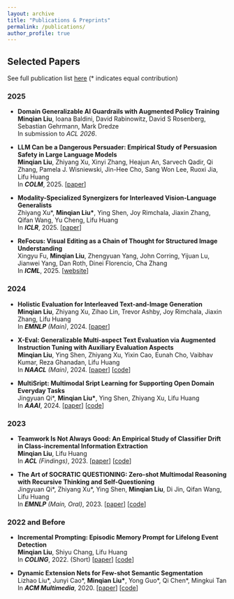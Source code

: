 ```yaml
---
layout: archive
title: "Publications & Preprints"
permalink: /publications/
author_profile: true
---
```


## Selected Papers

See full publication list [here](https://scholar.google.com/citations?user=xCR8nrwAAAAJ&hl=en) (* indicates equal contribution)

### 2025

* **Domain Generalizable AI Guardrails with Augmented Policy Training**<br>
  **Minqian Liu**, Ioana Baldini, David Rabinowitz, David S Rosenberg, Sebastian Gehrmann, Mark Dredze<br>
  In submission to *ACL 2026*.

* **LLM Can be a Dangerous Persuader: Empirical Study of Persuasion Safety in Large Language Models**<br>
  **Minqian Liu**, Zhiyang Xu, Xinyi Zhang, Heajun An, Sarvech Qadir, Qi Zhang, Pamela J. Wisniewski, Jin-Hee Cho, Sang Won Lee, Ruoxi Jia, Lifu Huang<br>
  In ***COLM***, 2025. \[[paper](https://openreview.net/forum?id=TMB9SKqit9#discussion)]

* **Modality-Specialized Synergizers for Interleaved Vision-Language Generalists**<br>
  Zhiyang Xu\*, **Minqian Liu\***, Ying Shen, Joy Rimchala, Jiaxin Zhang, Qifan Wang, Yu Cheng, Lifu Huang<br>
  In ***ICLR***, 2025. \[[paper](https://mqianliu.github.io/files/Vision_Language_Generalist.pdf)]

* **ReFocus: Visual Editing as a Chain of Thought for Structured Image Understanding**<br>
  Xingyu Fu, **Minqian Liu**, Zhengyuan Yang, John Corring, Yijuan Lu, Jianwei Yang, Dan Roth, Dinei Florencio, Cha Zhang<br>
   In ***ICML***, 2025. \[[website](https://zeyofu.github.io/ReFocus/)]


### 2024

* **Holistic Evaluation for Interleaved Text-and-Image Generation**<br>
  **Minqian Liu**, Zhiyang Xu, Zihao Lin, Trevor Ashby, Joy Rimchala, Jiaxin Zhang, Lifu Huang<br>
  In ***EMNLP** (Main)*, 2024.  \[[paper](https://arxiv.org/abs/2406.14643)]

* **X-Eval: Generalizable Multi-aspect Text Evaluation via Augmented Instruction Tuning with Auxiliary Evaluation Aspects**<br>
  **Minqian Liu**, Ying Shen, Zhiyang Xu, Yixin Cao, Eunah Cho, Vaibhav Kumar, Reza Ghanadan, Lifu Huang<br>
  In ***NAACL** (Main)*, 2024.  \[[paper](https://arxiv.org/abs/2311.08788)] \[[code](https://github.com/VT-NLP/XEval)]

* **MultiSript: Multimodal Sript Learning for Supporting Open Domain Everyday Tasks**<br>
  Jingyuan Qi\*, **Minqian Liu\***, Ying Shen, Zhiyang Xu, Lifu Huang<br>
  In ***AAAI***, 2024. \[[paper](https://arxiv.org/abs/2310.04965)] \[[code](https://github.com/VT-NLP/MultiScript)]

### 2023

* **Teamwork Is Not Always Good: An Empirical Study of Classifier Drift in Class-incremental Information Extraction**<br>
  **Minqian Liu**, Lifu Huang<br>
  In ***ACL** (Findings)*, 2023.  \[[paper](http://arxiv.org/abs/2305.16559)] \[[code](https://github.com/vt-nlp/ice)]

* **The Art of SOCRATIC QUESTIONING: Zero-shot Multimodal Reasoning with Recursive Thinking and Self-Questioning**<br>
  Jingyuan Qi\*, Zhiyang Xu\*, Ying Shen, **Minqian Liu**, Di Jin, Qifan Wang, Lifu Huang<br>
  In ***EMNLP** (Main, Oral)*, 2023.  \[[paper](https://arxiv.org/abs/2305.14999)] \[[code](https://github.com/VT-NLP/SOCRATIC-QUESTIONING)]

### 2022 and Before

* **Incremental Prompting: Episodic Memory Prompt for Lifelong Event Detection**<br>
  **Minqian Liu**, Shiyu Chang, Lifu Huang<br>
  In ***COLING***, 2022. (Short) \[[paper](https://arxiv.org/pdf/2204.07275.pdf)] \[[code](https://github.com/VT-NLP/ICE)]

* **Dynamic Extension Nets for Few-shot Semantic Segmentation**<br> 
  Lizhao Liu\*, Junyi Cao\*, **Minqian Liu\***, Yong Guo\*, Qi Chen\*, Mingkui Tan<br>
  In ***ACM Multimedia***, 2020. \[[paper](https://dl.acm.org/doi/pdf/10.1145/3394171.3413915)] \[[code](https://github.com/lizhaoliu-Lec/DENet)]






